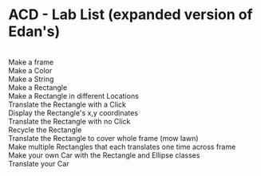 # ACD - Lab List (expanded version of Edan's)
<br>
Make a frame
<br>
Make a Color
<br>
Make a String
<br>
Make a Rectangle
<br>
Make a Rectangle in different Locations
<br>
Translate the Rectangle with a Click
<br>
Display the Rectangle's x,y coordinates
<br>
Translate the Rectangle with no Click
<br>
Recycle the Rectangle
<br>
Translate the Rectangle to cover whole frame (mow lawn)
<br>
Make multiple Rectangles that each translates one time across frame
<br>
Make your own Car with the Rectangle and Ellipse classes
<br>
Translate your Car
<br>

